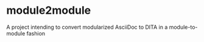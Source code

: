 # module2module
A project intending to convert modularized AsciiDoc to DITA in a module-to-module fashion
